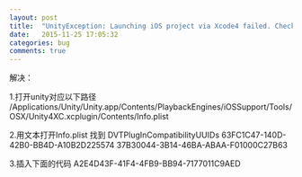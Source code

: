 ```yaml
---
layout: post
title:  "UnityException: Launching iOS project via Xcode4 failed. Check editor log for details"
date:   2015-11-25 17:05:32
categories: bug
comments: true
---
```

解决：

1.打开unity对应以下路径
/Applications/Unity/Unity.app/Contents/PlaybackEngines/iOSSupport/Tools/OSX/Unity4XC.xcplugin/Contents/Info.plist

2.用文本打开Info.plist 
找到
<key>DVTPlugInCompatibilityUUIDs</key>
<array>
<string>63FC1C47-140D-42B0-BB4D-A10B2D225574</string>
<string>37B30044-3B14-46BA-ABAA-F01000C27B63</string>
</array>

3.插入下面的代码
<string>A2E4D43F-41F4-4FB9-BB94-7177011C9AED</string>